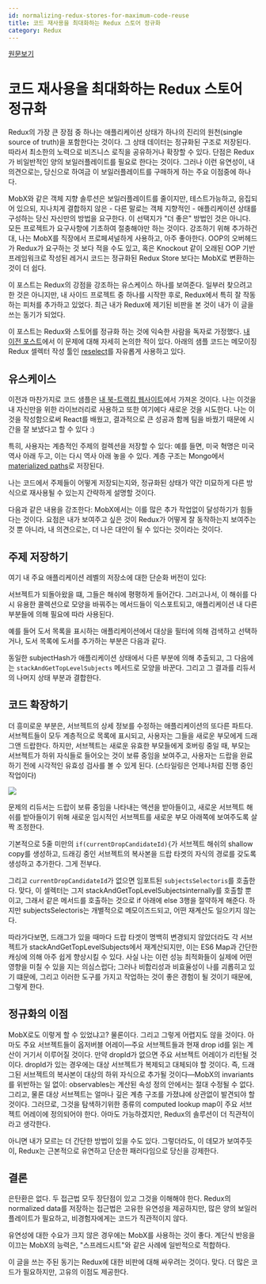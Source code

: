 ```yaml
---
id: normalizing-redux-stores-for-maximum-code-reuse
title: 코드 재사용을 최대화하는 Redux 스토어 정규화
category: Redux
---
```

[원문보기](https://medium.com/@adamrackis/normalizing-redux-stores-for-maximum-code-reuse-ae6e3844ae95#.beyrhslyz)

# 코드 재사용을 최대화하는 Redux 스토어 정규화

Redux의 가장 큰 장점 중 하나는 애플리케이션 상태가 하나의 진리의 원천(single source of truth)을 포함한다는 것이다. 그 상태 데이터는 정규화된 구조로 저장된다. 따라서 최소한의 노력으로 비즈니스 로직을 공유하거나 확장할 수 있다. 단점은 Redux가 비일반적인 양의 보일러플레이트를 필요로 한다는 것이다. 그러나 이런 유연성이, 내 의견으로는, 당신으로 하여금 이 보일러플레이트를 구매하게 하는 주요 이점중에 하나다.

MobX와 같은 객체 지향 솔루션은 보일러플레이트를 줄이지만, 테스트가능하고, 응집되어 있으되, 지나치게 결합하지 않은 - 다른 말로는 객체 지향적인 - 애플리케이션 상태를 구성하는 당신 자신만의 방법을 요구한다. 이 선택지가 "더 좋은" 방법인 것은 아니다. 모든 프로젝트가 요구사항에 기초하여 절충해야만 하는 것이다. 강조하기 위해 추가하건대, 나는 MobX를 직장에서 프로페셔널하게 사용하고, 아주 좋아한다. OOP의 오버헤드가 Redux가 요구하는 것 보다 적을 수도 있고, 혹은 Knockout 같이 오래된 OOP 기반 프레임워크로 작성된 레거시 코드는 정규화된 Redux Store 보다는 MobX로 변환하는 것이 더 쉽다.

이 포스트는 Redux의 강점을 강조하는 유스케이스 하나를 보여준다. 일부러 찾으려고 한 것은 아니지만, 내 사이드 프로젝트 중 하나를 시작한 후로, Redux에서 특히 잘 작동하는 피처를 추가하고 있었다. 최근 내가 Redux에 제기된 비판을 본 것이 내가 이 글을 쓰는 동기가 되었다.

이 포스트는 Redux와 스토어를 정규화 하는 것에 익숙한 사람을 독자로 가정했다. [내 이전 포스트](https://medium.com/@adamrackis/querying-a-redux-store-37db8c7f3b0f#.xsozb08jf)에서 이 문제에 대해 자세히 논의한 적이 있다. 아래의 샘플 코드는 메모이징 Redux 셀렉터 작성 툴인 [reselect](https://github.com/reactjs/reselect)를 자유롭게 사용하고 있다.

## 유스케이스

이전과 마찬가지로 코드 샘플은 [내 북-트랙킹 웹사이트](https://github.com/arackaf/booklist)에서 가져온 것이다. 나는 이것을 내 자신만을 위한 라이브러리로 사용하고 또한 여기에다 새로운 것을 시도한다. 나는 이것을 작성함으로써 React를 배웠고, 결과적으로 큰 성공과 함께 팀을 바꿨기 때문에 시간을 잘 보냈다고 할 수 있다 :)

특히, 사용자는 계층적인 주제의 컬렉션을 저장할 수 있다: 예를 들면, 미국 혁명은 미국 역사 아래 두고, 이는 다시 역사 아래 놓을 수 있다. 계층 구조는 Mongo에서 [materialized paths](https://docs.mongodb.com/v3.2/tutorial/model-tree-structures-with-materialized-paths/)로 저장된다.

나는 코드에서 주제들이 어떻게 저장되는지와, 정규화된 상태가 약간 미묘하게 다른 방식으로 재사용될 수 있는지 간략하게 설명할 것이다.

다음과 같은 내용을 강조한다: MobX에서는 이를 많은 추가 작업없이 달성하기가 힘들다는 것이다. 요점은 내가 보여주고 싶은 것이 Redux가 어떻게 잘 동작하는지 보여주는 것 뿐 아니라, 내 의견으로는, 더 나은 대안이 될 수 있다는 것이라는 것이다.

## 주제 저장하기

여기 내 주요 애플리케이션 레벨의 저장소에 대한 단순화 버전이 있다:

<script src="https://gist.github.com/arackaf/289d7ba664a6e5f54e01ab4d29cb5884.js"></script>

서브젝트가 되돌아왔을 떄, 그들은 해쉬에 평평하게 들어간다. 그러고나서, 이 해쉬를 다시 유용한 콜렉션으로 모양을 바꿔주는 메서드들이 익스포트되고, 애플리케이션 내 다른 부분들에 의해 필요에 따라 사용된다.

예를 들어 도서 목록을 표시하는 애플리케이션에서 대상을 필터에 의해 검색하고 선택하거나, 도서 목록에 도서를 추가하는 부분은 다음과 같다.

<script src="https://gist.github.com/arackaf/f10cb1e850c241d93428f84d660d4813.js"></script>

동일한 subjectHash가 애플리케이션 상태에서 다른 부분에 의해 추출되고, 그 다음에는 `stackAndGetTopLevelSubjects` 메서드로 모양을 바꾼다. 그리고 그 결과를 리듀서의 나머지 상태 부분과 결합한다.

## 코드 확장하기

더 흥미로운 부분은, 서브젝트의 상세 정보를 수정하는 애플리케이션의 또다른 파트다. 서브젝트들이 모두 계층적으로 목록에 표시되고, 사용자는 그들을 새로운 부모에게 드래그앤 드랍한다. 하지만, 서브젝트는 새로운 유효한 부모들에게 호버링 중일 때, 부모는 서브젝트가 하위 자식들로 들어오는 것이 보류 중임을 보여주고, 사용자는 드랍을 완료하기 전에 시각적인 유효성 검사를 볼 수 있게 된다. (스타일링은 언제나처럼 진행 중인 작업이다)

![](https://cdn-images-1.medium.com/max/800/1*1arwYSRMEDRTPm6K0wbvvQ.png)

문제의 리듀서는 드랍이 보류 중임을 나타내는 액션을 받아들이고, 새로운 서브젝트 해쉬를 받아들이기 위해 새로운 임시적인 서브젝트를 새로운 부모 아래쪽에 보여주도록 살짝 조정한다.

<script src="https://gist.github.com/arackaf/606aa0cab08b68d942686cd93b6818d8.js"></script>

기본적으로 5줄 미만의 `if(currentDropCandidateId){`가 서브젝트 해쉬의 shallow copy를 생성하고, 드래깅 중인 서브젝트의 복사본을 드랍 타겟의 자식의 경로를 갖도록 생성하고 추가한다. 그게 전부다.

그리고 `currentDropCandidateId`가 없으면 임포트된 `subjectsSelectoris`를 호출한다. 맞다, 이 셀렉터는 그저 stackAndGetTopLevelSubjectsinternally를 호출할 뿐이고, 그래서 같은 메서드를 호출하는 것으로 if 아래에 else 3행을 절약하게 해준다. 하지만 subjectsSelectoris는 개별적으로 메모이즈드되고, 어떤 재계산도 일으키지 않는다.

따라가다보면, 드래그가 있을 때마다 드랍 타겟이 명백히 변경되지 않았더라도 각 서브젝트가 stackAndGetTopLevelSubjects에서 재계산되지만, 이는 ES6 Map과 간단한 캐싱에 의해 아주 쉽게 향상시킬 수 있다. 사실 나는 이런 성능 최적화들이 실제에 어떤 영향을 미칠 수 있을 지는 의심스럽다; 그러나 비합리성과 비효율성이 나를 괴롭히고 있기 떄문에, 그리고 이러한 도구를 가지고 작업하는 것이 좋은 경험이 될 것이기 때문에, 그렇게 한다.

## 정규화의 이점

MobX로도 이렇게 할 수 있었냐고? 물론이다. 그리고 그렇게 어렵지도 않을 것이다. 아마도 주요 서브젝트들이 옵저버블 어레이—주요 서브젝트들과 현재 drop id를 읽는 계산이 거기서 이루어질 것이다. 만약 dropId가 없으면 주요 서브젝트 어레이가 리턴될 것이다. dropId가 있는 경우에는 대상 서브젝트가 복제되고 대체되야 할 것이다. 즉, 드래그된 서브젝트의 복사본이 대상의 하위 자식으로 추가될 것이다—MobX의 invariants를 위반하는 일 없이: observables는 계산된 속성 정의 안에서는 절대 수정될 수 없다. 그리고, 물론 대상 서브젝트는 얼마나 깊은 계층 구조를 가졌냐에 상관없이 발견되야 할 것이다. 그러므로, 그것을 탐색하기위한 종류의 computed lookup map이 주요 서브젝트 어레이에 정의되어야 한다. 아마도 가능하겠지만, Redux의 솔루션이 더 직관적이라고 생각한다.

아니면 내가 모르는 더 간단한 방법이 있을 수도 있다. 그렇더라도, 이 데모가 보여주듯이, Redux는 근본적으로 유연하고 단순한 패러다임으로 당신을 강제한다.

## 결론

은탄환은 없다. 두 접근법 모두 장단점이 있고 그것을 이해해야 한다. Redux의 normalized data를 저장하는 접근법은 고유한 유연성을 제공하지만, 많은 양의 보일러 플레이트가 필요하고, 비경험자에게는 코드가 직관적이지 않다.

유연성에 대한 수요가 크지 않은 경우에는 MobX를 사용하는 것이 좋다. 계단식 반응을 이끄는 MobX의 능력은, "스프레드시트"와 같은 사례에 일반적으로 적합하다.

이 글을 쓰는 주된 동기는 Redux에 대한 비판에 대해 싸우려는 것이다. 맞다. 더 많은 코드가 필요하지만, 고유의 이점도 제공한다.
